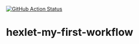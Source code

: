 [![GitHub Action Status](https://github.com/Alexey-Shepelev/hexlet-my-first-workflow/actions/workflows/hello-world.yml/badge.svg)](https://github.com/Alexey-Shepelev/hexlet-my-first-workflow/actions/workflows/hello-world.yml)

# hexlet-my-first-workflow
